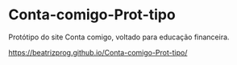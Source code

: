 # Conta-comigo-Prot-tipo
Protótipo do site Conta comigo, voltado para educação financeira.

 https://beatrizprog.github.io/Conta-comigo-Prot-tipo/

